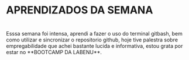 # APRENDIZADOS DA SEMANA <h1>
<p>Esssa semana foi intensa, aprendi a fazer o uso do terminal gitbash, bem como utilizar e sincronizar o repositorio github, hoje tive palestra sobre empregabilidade que achei bastante lucida e informativa, estou grata por estar no **BOOTCAMP DA LABENU**. </p>